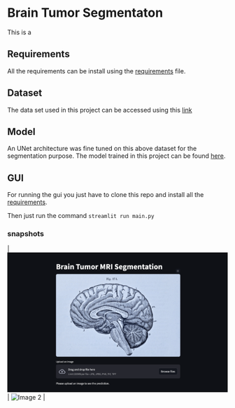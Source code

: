 # Brain Tumor Segmentaton 
This is a 

## Requirements 
All the requirements can be install using the [requirements](requirements.txt) file. 

## Dataset 
The data set used in this project can be accessed using this [link](https://www.kaggle.com/datasets/mateuszbuda/lgg-mri-segmentation)

## Model
An UNet architecture was fine tuned on this above dataset for the segmentation purpose. 
The  model trained in this project can be found [here](./saved_model/best-model.pth).

## GUI

For running the gui you just have to clone this repo and  install all the [requirements](requirements.txt).

Then just run the command ``` streamlit run main.py ```

### snapshots 

| ![Image 1](./screenshots/home.png) | ![Image 2](./screenshots/result.png) |




